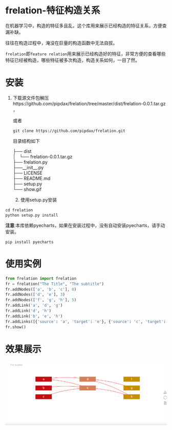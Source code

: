 # frelation-特征构造关系
在机器学习中，构造的特征多且乱，这个库用来展示已经构造的特征关系，方便查漏补缺。

往往在构造过程中，淹没在巨量的构造函数中无法自拔。

`frelation`即`feature relation`用来展示已经构造好的特征，非常方便的查看哪些特征已经被构造，哪些特征被多次构造，构造关系如何，一目了然。

# 安装

1. 下载源文件包解压https://github.com/pipdax/frelation/tree/master/dist/frelation-0.0.1.tar.gz ，

   或者

   ```shell
   git clone https://github.com/pipdax/frelation.git
   ```

   目录结构如下

   ├── dist  
   │   └── frelation-0.0.1.tar.gz  
   ├── frelation.py  
   ├──\_\_init\_\_.py  
   ├── LICENSE  
   ├── README.md  
   ├── setup.py  
   └── show.gif  
   
   2. 使用setup.py安装

```shell
cd frelation
python setup.py install
```
**注意**:本库依赖pyecharts，如果在安装过程中，没有自动安装pyecharts，请手动安装。
```shell
pip install pyecharts
```

# 使用实例

```python
from frelation import frelation
fr = frelation("The Title", "The subtitle")
fr.addNodes(['a', 'b', 'c'], 0)
fr.addNodes(['d', 'e'], 3)
fr.addNodes(['f', 'g', 'h'], 5)
fr.addLink('a', 'd', 'g')
fr.addLink('d', 'h')
fr.addLink('b', 'e', 'h')
fr.addLinks([{'source': 'a', 'target': 'e'}, {'source': 'c', 'target': 'e'}])
fr.show()
```

# 效果展示

![show](show.gif)
